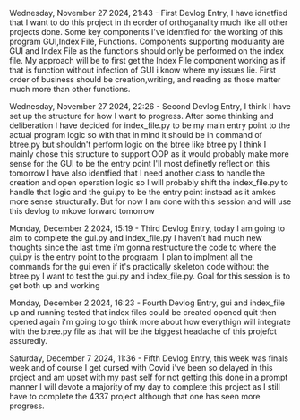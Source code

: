 Wednesday, November 27 2024, 21:43 - First Devlog Entry, I have idnetfied that I want to do this project in th eorder of orthoganality much like all other projects done. Some key components I've identfied for the working of this program GUI,Index File, Functions. Components supporting modularity are GUI and Index File as the functions should only be performed on the index file. My approach will be to first get the Index File component working as if that is function without infection of GUI i know where my issues lie. First order of business should be creation,writing, and reading as those matter much more than other functions.

Wednesday, November 27 2024, 22:26 - Second Devlog Entry, I think I have set up the structure for how I want to progress. After some thinking and deliberation I have decided for index_file.py to be my main entry point to the actual program logic so with that in mind it should be in command of btree.py but shouldn't perform logic on the btree like btree.py I think I mainly chose this structure to support OOP as it would probably make more sense for the GUI to be the entry point I'll most definetly reflect on this tomorrow I have also identfied that I need another class to handle the creation and open operation logic so I will probably shift the index_file.py to handle that logic and the gui.py to be the entry point instead as it amkes more sense structurally. But for now I am done with this session and will use this devlog to mkove forward tomorrow

Monday, December 2 2024, 15:19 - Third Devlog Entry, today I am going to aim to complete the gui.py and index_file.py I haven't had much new thoughts since the last time i'm gonna restructure the code to where the gui.py is the entry point to the prograam. I plan to implment all the commands for the gui even if it's practically skeleton code without the btree.py I want to test the gui.py and index_file.py. Goal for this session is to get both up and working

Monday, December 2 2024, 16:23 -  Fourth Devlog Entry, gui and index_file up and running tested that index files could be created opened quit then opened again i'm going to go think more about how everythign will integrate with the btree.py file as that will be the biggest headache of this projefct assuredly.

Saturday, December 7 2024, 11:36 - Fifth Devlog Entry, this week was finals week and of course I get cursed with Covid i've been so delayed in this project and am upset with my past self for not getting this done in a prompt manner I will devote a majority of my day to complete this project as I still have to complete the 4337 project although that one has seen more progress.